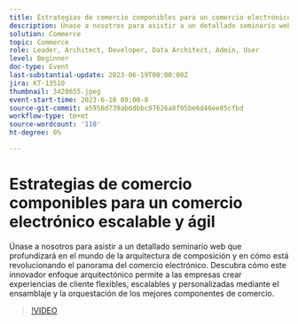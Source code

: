 ```yaml
---
title: Estrategias de comercio componibles para un comercio electrónico escalable y ágil
description: Únase a nosotros para asistir a un detallado seminario web que profundizará en el mundo de la arquitectura de composición y en cómo está revolucionando el panorama del comercio electrónico. Descubra cómo este innovador enfoque arquitectónico permite a las empresas crear experiencias de cliente flexibles, escalables y personalizadas mediante el ensamblaje y la orquestación de los mejores componentes de comercio.
solution: Commerce
topic: Commerce
role: Leader, Architect, Developer, Data Architect, Admin, User
level: Beginner
doc-type: Event
last-substantial-update: 2023-06-19T00:00:00Z
jira: KT-13510
thumbnail: 3420655.jpeg
event-start-time: 2023-6-18 09:00-8
source-git-commit: a5958d739ab6dbbc97626a8f95be6d46ee85cfbd
workflow-type: tm+mt
source-wordcount: '110'
ht-degree: 0%

---
```



# Estrategias de comercio componibles para un comercio electrónico escalable y ágil

Únase a nosotros para asistir a un detallado seminario web que profundizará en el mundo de la arquitectura de composición y en cómo está revolucionando el panorama del comercio electrónico. Descubra cómo este innovador enfoque arquitectónico permite a las empresas crear experiencias de cliente flexibles, escalables y personalizadas mediante el ensamblaje y la orquestación de los mejores componentes de comercio.

>[!VIDEO](https://video.tv.adobe.com/v/3420655/?learn=on)